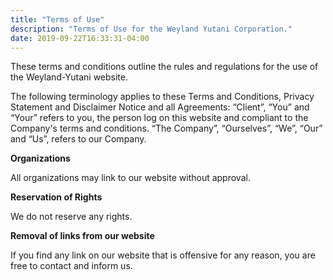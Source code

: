 ```yaml
---
title: "Terms of Use"
description: "Terms of Use for the Weyland Yutani Corporation."
date: 2019-09-22T16:33:31-04:00
---
```


These terms and conditions outline the rules and regulations for the use of the Weyland-Yutani website.

The following terminology applies to these Terms and Conditions, Privacy Statement and Disclaimer Notice and all Agreements: “Client”, “You” and “Your” refers to you, the person log on this website and compliant to the Company's terms and conditions. “The Company”, “Ourselves”, “We”, “Our” and “Us”, refers to our Company.

**Organizations**

All organizations may link to our website without approval.

**Reservation of Rights**

We do not reserve any rights.

**Removal of links from our website**

If you find any link on our website that is offensive for any reason, you are free to contact and inform us.

